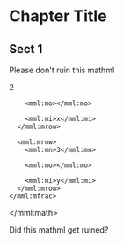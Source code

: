 # Chapter Title

## Sect 1

Please don't ruin this mathml

<div data-type="equation">
  <mml:math xmlns:mml="http://www.w3.org/1998/Math/MathML" class="largeblock">
    <mml:mfrac>
      <mml:mrow>
        <mml:mn>2</mml:mn>

        <mml:mo>⁢</mml:mo>

        <mml:mi>x</mml:mi>
      </mml:mrow>

      <mml:mrow>
        <mml:mn>3</mml:mn>

        <mml:mo>⁢</mml:mo>

        <mml:mi>y</mml:mi>
      </mml:mrow>
    </mml:mfrac>
  </mml:math>
</div>

Did this mathml get ruined?